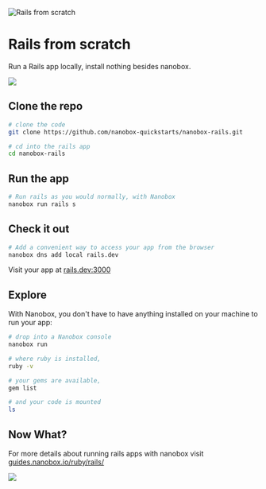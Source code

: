 ![Rails from scratch](https://guides.nanobox.io/assets/quickstart-icons/rails.png)

# Rails from scratch

Run a Rails app locally, install nothing besides nanobox. 

<a href="https://nanobox.io/download"><img src="https://guides.nanobox.io/assets/quickstart-icons/download.png" /></a>


## Clone the repo

```bash
# clone the code
git clone https://github.com/nanobox-quickstarts/nanobox-rails.git

# cd into the rails app
cd nanobox-rails
```

## Run the app

```bash
# Run rails as you would normally, with Nanobox
nanobox run rails s
```

## Check it out

```bash
# Add a convenient way to access your app from the browser
nanobox dns add local rails.dev
```

Visit your app at <a href="http://rails.dev:3000" target="\_blank">rails.dev:3000</a>

## Explore

With Nanobox, you don't have to have anything installed on your machine to run your app:

```bash
# drop into a Nanobox console
nanobox run

# where ruby is installed,
ruby -v

# your gems are available,
gem list

# and your code is mounted
ls
```

## Now What?
For more details about running rails apps with nanobox visit [guides.nanobox.io/ruby/rails/](https://guides.nanobox.io/ruby/rails/)

<a href="https://nanobox.io"><img src="https://guides.nanobox.io/assets/quickstart-icons/footer.png" /></a>

